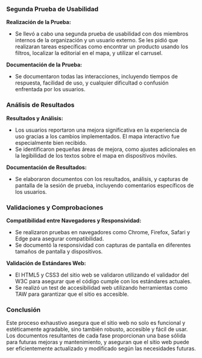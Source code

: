 ### Segunda Prueba de Usabilidad

**Realización de la Prueba:**
- Se llevó a cabo una segunda prueba de usabilidad con dos miembros internos de la organización y un usuario externo. Se les pidió que realizaran tareas específicas como encontrar un producto usando los filtros, localizar la editorial en el mapa, y utilizar el carrusel.

**Documentación de la Prueba:**
- Se documentaron todas las interacciones, incluyendo tiempos de respuesta, facilidad de uso, y cualquier dificultad o confusión enfrentada por los usuarios.

### Análisis de Resultados

**Resultados y Análisis:**
- Los usuarios reportaron una mejora significativa en la experiencia de uso gracias a los cambios implementados. El mapa interactivo fue especialmente bien recibido.
- Se identificaron pequeñas áreas de mejora, como ajustes adicionales en la legibilidad de los textos sobre el mapa en dispositivos móviles.

**Documentación de Resultados:**
- Se elaboraron documentos con los resultados, análisis, y capturas de pantalla de la sesión de prueba, incluyendo comentarios específicos de los usuarios.

### Validaciones y Comprobaciones

**Compatibilidad entre Navegadores y Responsividad:**
- Se realizaron pruebas en navegadores como Chrome, Firefox, Safari y Edge para asegurar compatibilidad.
- Se documentó la responsividad con capturas de pantalla en diferentes tamaños de pantalla y dispositivos.

**Validación de Estándares Web:**
- El HTML5 y CSS3 del sitio web se validaron utilizando el validador del W3C para asegurar que el código cumple con los estándares actuales.
- Se realizó un test de accesibilidad web utilizando herramientas como TAW para garantizar que el sitio es accesible.

### Conclusión

Este proceso exhaustivo asegura que el sitio web no solo es funcional y estéticamente agradable, sino también robusto, accesible y fácil de usar. Los documentos resultantes de cada fase proporcionan una base sólida para futuras mejoras y mantenimiento, y aseguran que el sitio web puede ser eficientemente actualizado y modificado según las necesidades futuras.
